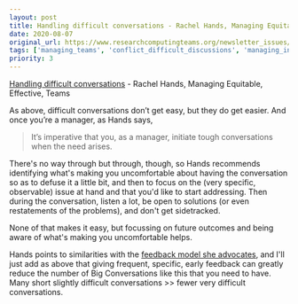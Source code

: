 ```yaml
---
layout: post
title: Handling difficult conversations - Rachel Hands, Managing Equitable, Effective, Teams
date: 2020-08-07
original_url: https://www.researchcomputingteams.org/newsletter_issues/0036
tags: ['managing_teams', 'conflict_difficult_discussions', 'managing_individuals']
priority: 3
---
```


<!-- markdownlint-disable MD033 -->
<!-- markdownlint-disable MD041 -->
<!-- markdownlint-disable MD049 -->

[Handling difficult conversations](https://rachelhands.com/2020/07/21/handling-difficult-conversations/) - Rachel Hands, Managing Equitable, Effective, Teams

As above, difficult conversations don’t get easy, but they do get easier.  And once you’re a manager, as Hands says,

> It’s imperative that you, as a manager, initiate tough conversations when the need arises.

There's no way through but through, though, so Hands recommends identifying what's making you uncomfortable about having the conversation so as to defuse it a little bit, and then to focus on the (very specific, observable) issue at hand and that you'd like to start addressing. Then during the conversation, listen a lot, be open to solutions (or even restatements of the problems), and don't get sidetracked.

None of that makes it easy, but focussing on future outcomes and being aware of what's making you uncomfortable helps.

Hands points to similarities with the [feedback model she advocates](https://rachelhands.com/2020/05/05/delivering-feedback-with-clarity-and-equity/), and I'll just add as above that giving frequent, specific, early feedback can greatly reduce the number of Big Conversations like this that you need to have.  Many short slightly difficult conversations >> fewer very difficult conversations.